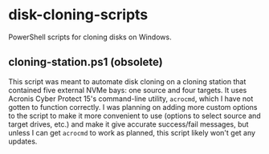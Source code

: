 # disk-cloning-scripts
PowerShell scripts for cloning disks on Windows.

## cloning-station.ps1 (obsolete)
This script was meant to automate disk cloning on a cloning station that contained five external NVMe bays: one source and four targets. It uses Acronis Cyber Protect 15's command-line utility, ```acrocmd```, which I have not gotten to function correctly. I was planning on adding more custom options to the script to make it more convenient to use (options to select source and target drives, etc.) and make it give accurate success/fail messages, but unless I can get ```acrocmd``` to work as planned, this script likely won't get any updates.
